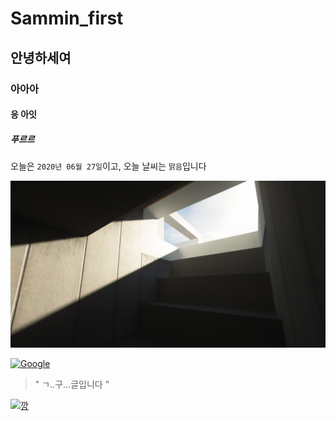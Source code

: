 # Sammin_first  
## 안녕하세여  
### 아아아  
#### 응 아잇  
##### 푸르르  
오늘은 `2020년 06월 27일`이고, 오늘 날씨는 `맑음`입니다  

![뭔지 궁금하지?ㅋㅋㅋ](https://raw.githubusercontent.com/Sammin-S/Sammin_first/master/2019-08-30_20.49.38.png "어느 건물의 계단")  

[![Google](https://www.google.com/images/branding/googlelogo/2x/googlelogo_color_272x92dp.png)](https://google.com "정말로 좋은 구글로 이동합니다")  

> " ㄱ..구...글입니다 "  

[![깡](https://img.youtube.com/vi/xqFvYsy4wE4/0.jpg)](https://www.youtube.com/watch?v=xqFvYsy4wE4 "깡")  

